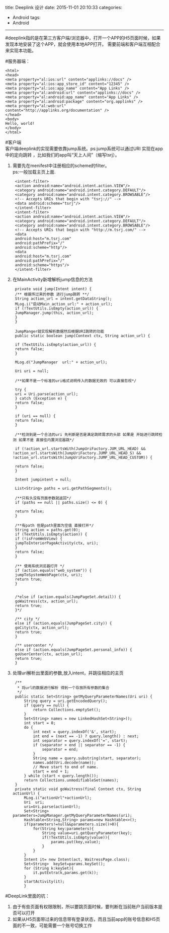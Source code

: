 
title: Deeplink 设计
date: 2015-11-01 20:10:33
categories:
- Android
tags:
- Android
---


#deeplink指的是在第三方客户端/浏览器中，打开一个APP的H5页面时候，如果发现本地安装了这个APP，就会使用本地APP打开。
需要前端和客户端互相配合来实现本功能。

#服务器端：

    <html>
    <head>
    <meta property="al:ios:url" content="applinks://docs" />
    <meta property="al:ios:app_store_id" content="12345" />
    <meta property="al:ios:app_name" content="App Links" />
    <meta property="al:android:url" content="applinks://docs" />
    <meta property="al:android:app_name" content="App Links" />
    <meta property="al:android:package" content="org.applinks" />
    <meta property="al:web:url"
    content="http://applinks.org/documentation" />
    </head>
    <body>
    Hello, world!
    </body>
    </html>

#客户端  
客户端deeplink的实现需要依靠jump系统。ps:jump系统可以通过URI 实现在app中的定向跳转 ，比如我们的app叫“天上人间”（缩写tsrj）。 

1. 需要先在menifest中注册相应的scheme的filter。  
   ps:一般加载主页上面.


        <intent-filter>
        <action android:name="android.intent.action.VIEW"/>
        <category android:name="android.intent.category.DEFAULT"/>
        <category android:name="android.intent.category.BROWSABLE"/>
        <!-- Accepts URIs that begin with "tsrj://" -->
        <data android:scheme="tsrj"/>
        </intent-filter>
        <intent-filter>
        <action android:name="android.intent.action.VIEW"/>
        <category android:name="android.intent.category.DEFAULT"/>
        <category android:name="android.intent.category.BROWSABLE"/>
        <!-- Accepts URIs that begin with "http://m.tsrj.com/" -->
        <data
        android:host="m.tsrj.com"
        android:pathPrefix="/"
        android:scheme="http"/>
        <data
        android:host="m.tsrj.com"
        android:pathPrefix="/"
        android:scheme="https"/>
        </intent-filter>
    
2. 在MainActivity新增解析jump信息的方法


        private void jump(Intent intent) {
        /** 根据传过来的参数 进行jump跳转 **/
        String action_url = intent.getDataString();
        MLog.i("启动Main_action_url:" + action_url);
        if (!TextUtils.isEmpty(action_url)) {
        JumpManager.jump(this, action_url);
        } 
        }
        
        JumpManger就实现解析数据然后根据URI跳转的功能
        public static boolean jump(Context ctx, String action_url) {
        
        if (TextUtils.isEmpty(action_url)) {
        return false;
        }
        
        MLog.d("JumpManager  url:" + action_url);
        
        Uri uri = null;
        
        /**如果不是一个标准的uri格式说明传入的数据无效的 可以直接忽视*/
        
        try {
        uri = Uri.parse(action_url);
        } catch (Exception e) {
        return false;
        }
        
        if (uri == null) {
        return false;
        }
        
        /**检测到是一个合法的uri 先判断是否是满足跳转需求的头部 如果是 开始进行跳转检测 如果不是 直接往内置浏览器跳*/
        
        if (!action_url.startsWith(JumpUriFactory.JUM_URL_HEAD) && !action_url.startsWith(JumpUriFactory.JUMP_URL_HEAD_S) && !action_url.startsWith(JumpUriFactory.JUMP_URL_HEAD_CUSTOM)) {
        
        return false;
        }
        
        Intent jumpintent = null;
        
        List<String> paths = uri.getPathSegments();
        
        /**只有头没有页面参数就返回*/
        if (paths == null || paths.size() <= 0) {
        
        return false;
        }
        
        /**有path 但是path里面为空值 直接打开*/
        String action = paths.get(0);
        if (TextUtils.isEmpty(action)) {
        if (!isFromWebView) {
        jumpToInteriorPageActivity(ctx, uri);
        }
        return false;
        }
        
        /** 使用系统浏览器打开 */
        if (action.equals("web_system")) {
        jumpToSystemWebPage(ctx, uri);
        return true;
        }
        
        
        /*else if (action.equals(JumpPageSet.detail)) {
        goWaitress(ctx, action_url);
        return true;
        }*/
        
        /** city */
        else if (action.equals(JumpPageSet.city)) {
        goCity(ctx, action_url);
        return true;
        }
        
        /** usercenter */
        else if (action.equals(JumpPageSet.personal_info)) {
        goUserCenter(ctx, action_url);
        return true;
        }


3. 处理uri解析出里面的参数,放入intent，并跳往相应的主页


        /**
         * 将url的数据进行解析 得到一个存放所有参数的集合
         */
        public static Set<String> getMyQueryParameterNames(Uri uri) {
            String query = uri.getEncodedQuery();
            if (query == null) {
                return Collections.emptySet();
            }
            Set<String> names = new LinkedHashSet<String>();
            int start = 0;
            do {
                int next = query.indexOf('&', start);
                int end = (next == -1) ? query.length() : next;
                int separator = query.indexOf('=', start);
                if (separator > end || separator == -1) {
                    separator = end;
                }
                String name = query.substring(start, separator);
                names.add(Uri.decode(name));
                // Move start to end of name.
                start = end + 1;
            } while (start < query.length());
            return Collections.unmodifiableSet(names);
        }
        private static void goWaitress(final Context ctx, String actionUrl) {
            MLog.i("actionUrl"+actionUrl);
            Uri  uri;
            uri=Uri.parse(actionUrl);
            Set<String>  parameters=JumpManager.getMyQueryParameterNames(uri);
            Hashtable<String,String> params=new Hashtable<>();
            if(parameters!=null&&parameters.size()>0){
                for(String key:parameters){
                    String value=uri.getQueryParameter(key);
                    if(!TextUtils.isEmpty(value)){
                        params.put(key,value);
                    }
                }
            }
            Intent it= new Intent(act, WaitressPage.class);
            Set<String>  keySet=params.keySet();
            for (String k:keySet){
                it.putExtra(k,params.get(k));
            }
            startActivity(it);
            }



#DeepLink里面的坑： 

1. 由于有些页面有权限限制，所以要跳页面时候，要判断在当前账户当前版本是否可以打开
2. 如果从H5页面带过来的信息带有登录状态，而且当前app的账号信息和H5页面的不一致，可能需要一个账号切换工作

